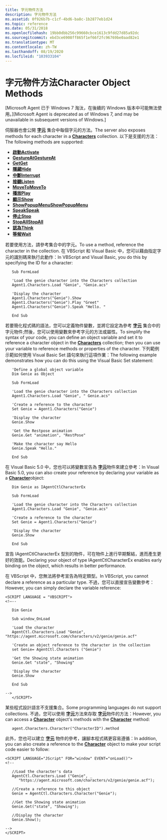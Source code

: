 ```yaml
---
title: 字元物件方法
description: 字元物件方法
ms.assetid: 0f926b7b-c1cf-4bd6-ba8c-1b2877eb1d24
ms.topic: reference
ms.date: 05/31/2018
ms.openlocfilehash: 19bb0dbb256c99660cbce1613c9fdd27d85a92dc
ms.sourcegitcommit: ebd3ce6908ff865f1ef66f2fc96769be0aad82e1
ms.translationtype: MT
ms.contentlocale: zh-TW
ms.lasthandoff: 08/19/2020
ms.locfileid: "103933104"
---
```

# <a name="character-object-methods"></a><span data-ttu-id="4217e-103">字元物件方法</span><span class="sxs-lookup"><span data-stu-id="4217e-103">Character Object Methods</span></span>

<span data-ttu-id="4217e-104">\[Microsoft Agent 已于 Windows 7 淘汰，在後續的 Windows 版本中可能無法使用。\]</span><span class="sxs-lookup"><span data-stu-id="4217e-104">\[Microsoft Agent is deprecated as of Windows 7, and may be unavailable in subsequent versions of Windows.\]</span></span>

<span data-ttu-id="4217e-105">伺服器也會公開 [**字元**](/windows/desktop/lwef/the-characters-object) 集合中每個字元的方法。</span><span class="sxs-lookup"><span data-stu-id="4217e-105">The server also exposes methods for each character in a [**Characters**](/windows/desktop/lwef/the-characters-object) collection.</span></span> <span data-ttu-id="4217e-106">以下是支援的方法：</span><span class="sxs-lookup"><span data-stu-id="4217e-106">The following methods are supported:</span></span>

-   [<span data-ttu-id="4217e-107">**啟動**</span><span class="sxs-lookup"><span data-stu-id="4217e-107">**Activate**</span></span>](activate-method.md)
-   [<span data-ttu-id="4217e-108">**GestureAt**</span><span class="sxs-lookup"><span data-stu-id="4217e-108">**GestureAt**</span></span>](gestureat-method.md)
-   [<span data-ttu-id="4217e-109">**Get**</span><span class="sxs-lookup"><span data-stu-id="4217e-109">**Get**</span></span>](get-method.md)
-   [<span data-ttu-id="4217e-110">**隱藏**</span><span class="sxs-lookup"><span data-stu-id="4217e-110">**Hide**</span></span>](hide-method.md)
-   [<span data-ttu-id="4217e-111">**中斷**</span><span class="sxs-lookup"><span data-stu-id="4217e-111">**Interrupt**</span></span>](interrupt-method.md)
-   [<span data-ttu-id="4217e-112">**接聽**</span><span class="sxs-lookup"><span data-stu-id="4217e-112">**Listen**</span></span>](listen-method.md)
-   [<span data-ttu-id="4217e-113">**MoveTo**</span><span class="sxs-lookup"><span data-stu-id="4217e-113">**MoveTo**</span></span>](moveto-method.md)
-   [<span data-ttu-id="4217e-114">**播放**</span><span class="sxs-lookup"><span data-stu-id="4217e-114">**Play**</span></span>](play-method.md)
-   [<span data-ttu-id="4217e-115">**顯示**</span><span class="sxs-lookup"><span data-stu-id="4217e-115">**Show**</span></span>](show-method.md)
-   [<span data-ttu-id="4217e-116">**ShowPopupMenu**</span><span class="sxs-lookup"><span data-stu-id="4217e-116">**ShowPopupMenu**</span></span>](showpopupmenu-method.md)
-   [<span data-ttu-id="4217e-117">**Speak**</span><span class="sxs-lookup"><span data-stu-id="4217e-117">**Speak**</span></span>](speak-method.md)
-   [<span data-ttu-id="4217e-118">**停止**</span><span class="sxs-lookup"><span data-stu-id="4217e-118">**Stop**</span></span>](stop-method.md)
-   [<span data-ttu-id="4217e-119">**StopAll**</span><span class="sxs-lookup"><span data-stu-id="4217e-119">**StopAll**</span></span>](stopall-method.md)
-   [<span data-ttu-id="4217e-120">**認為**</span><span class="sxs-lookup"><span data-stu-id="4217e-120">**Think**</span></span>](think-method.md)
-   [<span data-ttu-id="4217e-121">**等候**</span><span class="sxs-lookup"><span data-stu-id="4217e-121">**Wait**</span></span>](wait-method.md)

<span data-ttu-id="4217e-122">若要使用方法，請參考集合中的字元。</span><span class="sxs-lookup"><span data-stu-id="4217e-122">To use a method, reference the character in the collection.</span></span> <span data-ttu-id="4217e-123">在 VBScript 和 Visual Basic 中，您可以藉由指定字元的識別碼來執行此動作：</span><span class="sxs-lookup"><span data-stu-id="4217e-123">In VBScript and Visual Basic, you do this by specifying the ID for a character:</span></span>


```
   Sub FormLoad

   'Load the genie character into the Characters collection
   Agent1.Characters.Load "Genie", "Genie.acs"

   'Display the character
   Agent1.Characters("Genie").Show
   Agent1.Characters("Genie").Play "Greet"
   Agent1.Characters("Genie").Speak "Hello. "

   End Sub
```



<span data-ttu-id="4217e-124">若要簡化程式碼的語法，您可以定義物件變數，並將它設定為參考 [**字元**](/windows/desktop/lwef/the-characters-object) 集合中的字元物件;然後，您可以使用變數來參考字元的方法或屬性。</span><span class="sxs-lookup"><span data-stu-id="4217e-124">To simplify the syntax of your code, you can define an object variable and set it to reference a character object in the [**Characters**](/windows/desktop/lwef/the-characters-object) collection; then you can use your variable to reference methods or properties of the character.</span></span> <span data-ttu-id="4217e-125">下列範例示範如何使用 Visual Basic Set 語句來執行這項作業：</span><span class="sxs-lookup"><span data-stu-id="4217e-125">The following example demonstrates how you can do this using the Visual Basic Set statement:</span></span>


```
   'Define a global object variable
   Dim Genie as Object

   Sub FormLoad

   'Load the genie character into the Characters collection
   Agent1.Characters.Load "Genie", " Genie.acs"

   'Create a reference to the character
   Set Genie = Agent1.Characters("Genie")

   'Display the character
   Genie.Show

   'Get the Restpose animation
   Genie.Get "animation", "RestPose"

   'Make the character say Hello
   Genie.Speak "Hello."

   End Sub
```



<span data-ttu-id="4217e-126">在 Visual Basic 5.0 中，您也可以將變數宣告為 [**字元**](/windows/desktop/lwef/the-characters-object)物件來建立參考：</span><span class="sxs-lookup"><span data-stu-id="4217e-126">In Visual Basic 5.0, you can also create your reference by declaring your variable as a [**Character**](/windows/desktop/lwef/the-characters-object)object:</span></span>


```
   Dim Genie as IAgentCtlCharacterEx

   Sub FormLoad

   'Load the genie character into the Characters collection
   Agent1.Characters.Load "Genie", "Genie.acs"

   'Create a reference to the character
   Set Genie = Agent1.Characters("Genie")

   'Display the character
   Genie.Show

   End Sub
```



<span data-ttu-id="4217e-127">宣告 IAgentCtlCharacterEx 型別的物件，可在物件上進行早期繫結，進而產生更好的效能。</span><span class="sxs-lookup"><span data-stu-id="4217e-127">Declaring your object of type IAgentCtlCharacterEx enables early binding on the object, which results in better performance.</span></span>

<span data-ttu-id="4217e-128">在 VBScript 中，您無法將參考宣告為特定類型。</span><span class="sxs-lookup"><span data-stu-id="4217e-128">In VBScript, you cannot declare a reference as a particular type.</span></span> <span data-ttu-id="4217e-129">不過，您可以直接宣告變數參考：</span><span class="sxs-lookup"><span data-stu-id="4217e-129">However, you can simply declare the variable reference:</span></span>


```
<SCRIPT LANGUAGE = "VBSCRIPT">
<!—--

   Dim Genie
   
   Sub window_OnLoad
   
   'Load the character
   AgentCtl.Characters.Load "Genie", "https://agent.microsoft.com/characters/v2/genie/genie.acf"

   'Create an object reference to the character in the collection
   set Genie= AgentCtl.Characters ("Genie")

   'Get the Showing state animation
   Genie.Get "state", "Showing"

   'Display the character
   Genie.Show

   End Sub

-->
   </SCRIPT>
```



<span data-ttu-id="4217e-130">某些程式設計語言不支援集合。</span><span class="sxs-lookup"><span data-stu-id="4217e-130">Some programming languages do not support collections.</span></span> <span data-ttu-id="4217e-131">不過，您可以使用 [**字元**](character-method.md)方法來存取 [**字元**](/windows/desktop/lwef/the-characters-object)物件的方法：</span><span class="sxs-lookup"><span data-stu-id="4217e-131">However, you can access a [**Character**](/windows/desktop/lwef/the-characters-object) object's methods with the [**Character**](character-method.md) method:</span></span>


```
   agent.Characters.Character("CharacterID").method
```



<span data-ttu-id="4217e-132">此外，您也可以建立 [**字元**](/windows/desktop/lwef/the-characters-object) 物件的參考，讓腳本程式碼更容易遵循：</span><span class="sxs-lookup"><span data-stu-id="4217e-132">In addition, you can also create a reference to the [**Character**](/windows/desktop/lwef/the-characters-object) object to make your script code easier to follow:</span></span>


```
<SCRIPT LANGUAGE="JScript" FOR="window" EVENT="onLoad()">
<!--
   
   //Load the character's data
   AgentCtl.Characters.Load ("Genie", _
      "https://agent.microsoft.com/characters/v2/genie/genie.acf");   

   //Create a reference to this object
   Genie = AgentCtl.Characters.Character("Genie");
   
   //Get the Showing state animation
   Genie.Get("state", "Showing");

   //Display the character
   Genie.Show();

-->
</SCRIPT>
```



 

 